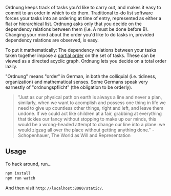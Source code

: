 Ordnung keeps track of tasks you'd like to carry out, and makes it easy to commit to an order in which to do them. Traditional to-do list software forces your tasks into an ordering at time of entry, represented as either a flat or hierarchical list. Ordnung asks only that you decide on the dependency relations between them (i.e. A must be done before B). Changing your mind about the order you'd like to do tasks in, provided dependency relations are observed, is easy. 

To put it mathematically:  The dependency relations between your tasks taken together impose a [partial order](http://en.wikipedia.org/wiki/Partially_ordered_set) on the set of tasks. These can be viewed as a directed acyclic graph. Ordnung lets you decide on a total order lazily.

"Ordnung" means "order" in German, in both the colliquial (i.e. tidiness, organization) and mathematical senses. Some Germans speak very earnestly of "ordnungspflicht" (the obligation to be orderly).

> "Just as our physical path on earth is always a line and never a plan, similarly, when we want to acomplish and possess one thing in life we need to give up countless other things, right and left, and leave them undone. If we could act like children at a fair, grabbing at everything that tickles our fancy without stopping to make up our minds, this would be a wrong-headed attempt to change our line into a plane: we would zigzag all over the place without getting anything done." - Schopenhauer, The World as Will and Representation

Usage
-----

To hack around, run...

```bash
npm install
npm run watch
```

And then visit `http://localhost:8080/static/`.